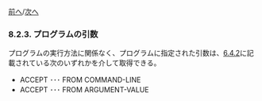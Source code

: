 <!--navi start-->
[前へ](8-2-2.md)/[次へ](8-2-4.md)
<!--navi end-->
### 8.2.3. プログラムの引数

プログラムの実行方法に関係なく、プログラムに指定された引数は、[6.4.2](6-4-2.md)に記載されている次のいずれかを介して取得できる。

- ACCEPT ･･･ FROM COMMAND-LINE
- ACCEPT ･･･ FROM ARGUMENT-VALUE
